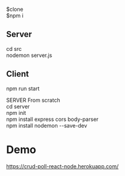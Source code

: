 $clone  
$npm i  


## Server
cd src  
nodemon server.js  

## Client
npm run start  


SERVER From scratch  
cd server  
npm init  
npm install express cors body-parser  
npm install nodemon --save-dev  

# Demo
https://crud-poll-react-node.herokuapp.com/